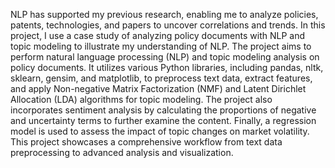 NLP has supported my previous research, enabling me to analyze policies, patents, technologies, and papers to uncover correlations and trends. In this project, I use a case study of analyzing policy documents with NLP and topic modeling to illustrate my understanding of NLP. The project aims to perform natural language processing (NLP) and topic modeling analysis on policy documents. It utilizes various Python libraries, including pandas, nltk, sklearn, gensim, and matplotlib, to preprocess text data, extract features, and apply Non-negative Matrix Factorization (NMF) and Latent Dirichlet Allocation (LDA) algorithms for topic modeling. The project also incorporates sentiment analysis by calculating the proportions of negative and uncertainty terms to further examine the content. Finally, a regression model is used to assess the impact of topic changes on market volatility. This project showcases a comprehensive workflow from text data preprocessing to advanced analysis and visualization.
